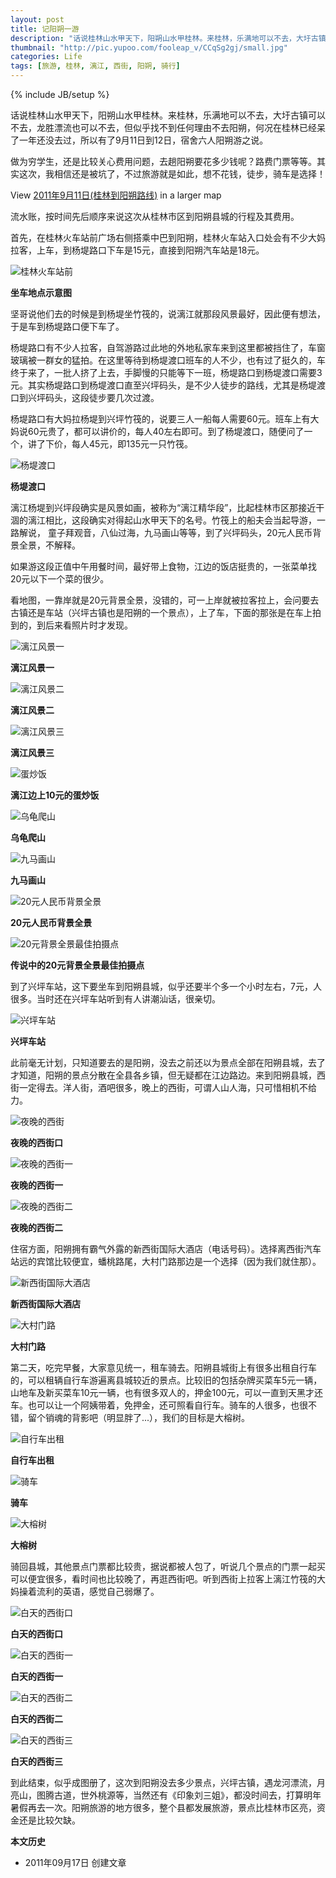 ```yaml
---
layout: post
title: 记阳朔一游
description: "话说桂林山水甲天下，阳朔山水甲桂林。来桂林，乐满地可以不去，大圩古镇可以不去，龙胜漂流也可以不去，但似乎找不到任何理由不去阳朔，何况在桂林已经呆了一年还没去过，所以有了9月11日到12日，宿舍六人阳朔游之说。"
thumbnail: "http://pic.yupoo.com/fooleap_v/CCqSg2gj/small.jpg"
categories: Life
tags: [旅游, 桂林, 漓江, 西街, 阳朔, 骑行]
---
```

{% include JB/setup %}

话说桂林山水甲天下，阳朔山水甲桂林。来桂林，乐满地可以不去，大圩古镇可以不去，龙胜漂流也可以不去，但似乎找不到任何理由不去阳朔，何况在桂林已经呆了一年还没去过，所以有了9月11日到12日，宿舍六人阳朔游之说。

做为穷学生，还是比较关心费用问题，去趟阳朔要花多少钱呢？路费门票等等。其实这次，我相信还是被坑了，不过旅游就是如此，想不花钱，徒步，骑车是选择！

View [2011年9月11日(桂林到阳朔路线)](http://ditu.google.com/maps/ms?msa=0&msid=203176056751949258154.0004acd071a52e3cb2c73&brcurrent=3,0x36a475ab2a69c4f5:0xf379417adc286a74,0,0x36a4f43675215133:0xff86c1191d704ae1%3B5,0,0&ie=UTF8&t=h&vpsrc=0&ll=25.010951,110.43045&spn=0.597364,0.877533&z=10&source=embed) in a larger map

流水账，按时间先后顺序来说这次从桂林市区到阳朔县城的行程及其费用。

首先，在桂林火车站前广场右侧搭乘中巴到阳朔，桂林火车站入口处会有不少大妈拉客，上车，到杨堤路口下车是15元，直接到阳朔汽车站是18元。

![桂林火车站前](http://i951.photobucket.com/albums/ad353/Fooleap/Blog/Fooleap/travel-in-yangshuo/train-station.jpg)

**坐车地点示意图**

坚哥说他们去的时候是到杨堤坐竹筏的，说漓江就那段风景最好，因此便有想法，于是车到杨堤路口便下车了。

杨堤路口有不少人拉客，自驾游路过此地的外地私家车来到这里都被挡住了，车窗玻璃被一群女的猛拍。在这里等待到杨堤渡口班车的人不少，也有过了挺久的，车终于来了，一批人挤了上去，手脚慢的只能等下一班，杨堤路口到杨堤渡口需要3元。其实杨堤路口到杨堤渡口直至兴坪码头，是不少人徒步的路线，尤其是杨堤渡口到兴坪码头，这段徒步要几次过渡。

杨堤路口有大妈拉杨堤到兴坪竹筏的，说要三人一船每人需要60元。班车上有大妈说60元贵了，都可以讲价的，每人40左右即可。到了杨堤渡口，随便问了一个，讲了下价，每人45元，即135元一只竹筏。

![杨堤渡口](http://i951.photobucket.com/albums/ad353/Fooleap/Blog/Fooleap/travel-in-yangshuo/Yangdi-ferry.jpg)

**杨堤渡口**

漓江杨堤到兴坪段确实是风景如画，被称为“漓江精华段”，比起桂林市区那接近干涸的漓江相比，这段确实对得起山水甲天下的名号。竹筏上的船夫会当起导游，一路解说， 童子拜观音，八仙过海，九马画山等等，到了兴坪码头，20元人民币背景全景，不解释。

如果游这段正值中午用餐时间，最好带上食物，江边的饭店挺贵的，一张菜单找20元以下一个菜的很少。

看地图，一靠岸就是20元背景全景，没错的，可一上岸就被拉客拉上，会问要去古镇还是车站（兴坪古镇也是阳朔的一个景点），上了车，下面的那张是在车上拍到的，到后来看照片时才发现。

![漓江风景一](http://i951.photobucket.com/albums/ad353/Fooleap/Blog/Fooleap/travel-in-yangshuo/LiRiver1.jpg)

**漓江风景一**

![漓江风景二](http://i951.photobucket.com/albums/ad353/Fooleap/Blog/Fooleap/travel-in-yangshuo/LiRiver2.jpg)

**漓江风景二**

![漓江风景三](http://i951.photobucket.com/albums/ad353/Fooleap/Blog/Fooleap/travel-in-yangshuo/LiRiver3.jpg)

**漓江风景三**

![蛋炒饭](http://i951.photobucket.com/albums/ad353/Fooleap/Blog/Fooleap/travel-in-yangshuo/egg-fried-rice.jpg)

**漓江边上10元的蛋炒饭**

![乌龟爬山](http://i951.photobucket.com/albums/ad353/Fooleap/Blog/Fooleap/travel-in-yangshuo/turtle-climbing.jpg)

**乌龟爬山**

![九马画山](http://i951.photobucket.com/albums/ad353/Fooleap/Blog/Fooleap/travel-in-yangshuo/9-horses-in-mountains.jpg)

**九马画山**

![20元人民币背景全景](http://pic.yupoo.com/fooleap_v/CCqSg2gj/v2dWG.jpg)

**20元人民币背景全景**

![20元背景全景最佳拍摄点](http://i951.photobucket.com/albums/ad353/Fooleap/Blog/Fooleap/travel-in-yangshuo/best-shooting-for-20yuan.jpg)

**传说中的20元背景全景最佳拍摄点**

到了兴坪车站，这下要坐车到阳朔县城，似乎还要半个多一个小时左右，7元，人很多。当时还在兴坪车站听到有人讲潮汕话，很亲切。

![兴坪车站](http://i951.photobucket.com/albums/ad353/Fooleap/Blog/Fooleap/travel-in-yangshuo/Xingping-station.jpg)

**兴坪车站**

此前毫无计划，只知道要去的是阳朔，没去之前还以为景点全部在阳朔县城，去了才知道，阳朔的景点分散在全县各乡镇，但无疑都在江边路边。来到阳朔县城，西街一定得去。洋人街，酒吧很多，晚上的西街，可谓人山人海，只可惜相机不给力。

![夜晚的西街](http://i951.photobucket.com/albums/ad353/Fooleap/Blog/Fooleap/travel-in-yangshuo/west-port-on-night.jpg)

**夜晚的西街口**

![夜晚的西街一](http://i951.photobucket.com/albums/ad353/Fooleap/Blog/Fooleap/travel-in-yangshuo/west-street-on-night1.jpg)

**夜晚的西街一**

![夜晚的西街二](http://i951.photobucket.com/albums/ad353/Fooleap/Blog/Fooleap/travel-in-yangshuo/west-street-on-night2.jpg)

**夜晚的西街二**

住宿方面，阳朔拥有霸气外露的新西街国际大酒店（电话号码）。选择离西街汽车站远的宾馆比较便宜，蟠桃路尾，大村门路那边是一个选择（因为我们就住那）。

![新西街国际大酒店](http://i951.photobucket.com/albums/ad353/Fooleap/Blog/Fooleap/travel-in-yangshuo/nwshotel.jpg)

**新西街国际大酒店**

![大村门路](http://i951.photobucket.com/albums/ad353/Fooleap/Blog/Fooleap/travel-in-yangshuo/dacunmen-load.jpg)

**大村门路**

第二天，吃完早餐，大家意见统一，租车骑去。阳朔县城街上有很多出租自行车的，可以租辆自行车游遍离县城较近的景点。比较旧的包括杂牌买菜车5元一辆，山地车及新买菜车10元一辆，也有很多双人的，押金100元，可以一直到天黑才还车。也可以让一个阿姨带着，免押金，还可照看自行车。骑车的人很多，也很不错，留个销魂的背影吧（明显胖了...），我们的目标是大榕树。

![自行车出租](http://i951.photobucket.com/albums/ad353/Fooleap/Blog/Fooleap/travel-in-yangshuo/bicycle-rent.jpg)

**自行车出租**

![骑车](http://i951.photobucket.com/albums/ad353/Fooleap/Blog/Fooleap/travel-in-yangshuo/cycle.jpg)

**骑车**

![大榕树](http://i951.photobucket.com/albums/ad353/Fooleap/Blog/Fooleap/travel-in-yangshuo/banyan.jpg)

**大榕树**

骑回县城，其他景点门票都比较贵，据说都被人包了，听说几个景点的门票一起买可以便宜很多，看时间也比较晚了，再逛西街吧。听到西街上拉客上漓江竹筏的大妈操着流利的英语，感觉自己弱爆了。

![白天的西街口](http://i951.photobucket.com/albums/ad353/Fooleap/Blog/Fooleap/travel-in-yangshuo/west-port.jpg)

**白天的西街口**

![白天的西街一](http://i951.photobucket.com/albums/ad353/Fooleap/Blog/Fooleap/travel-in-yangshuo/west-street1.jpg)

**白天的西街一**

![白天的西街二](http://i951.photobucket.com/albums/ad353/Fooleap/Blog/Fooleap/travel-in-yangshuo/west-street2.jpg)

**白天的西街二**

![白天的西街三](http://i951.photobucket.com/albums/ad353/Fooleap/Blog/Fooleap/travel-in-yangshuo/west-street3.jpg)

**白天的西街三**

到此结束，似乎成图册了，这次到阳朔没去多少景点，兴坪古镇，遇龙河漂流，月亮山，图腾古道，世外桃源等，当然还有《印象刘三姐》，都没时间去，打算明年暑假再去一次。阳朔旅游的地方很多，整个县都发展旅游，景点比桂林市区亮，资金还是比较欠缺。

**本文历史**

* 2011年09月17日  创建文章
